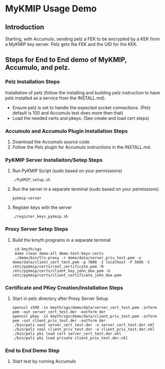 # MyKMIP Usage Demo

## Introduction
Starting, with Accumulo, sending pelz a FEK to be encrypted by a KEK from a MyKMIP key server.  Pelz gets the FEK and the UID for the KEK.

## Steps for End to End demo of MyKMIP, Accumulo, and pelz. 

### Pelz Installation Steps
Installation of pelz (follow the installing and building pelz instruction to have pelz installed as a service from the INSTALL.md).
 * Ensure pelz is set to handle the expected socket connections. (Pelz default is 100 and Accumulo test does more then that)
 * Load the needed certs and pkeys. (See create and load cert steps)

### Accumulo and Accumulo Plugin Installation Steps 
1. Download the Accumulo source code.
2. Follow the Pelz plugin for Accumulo instructions in the INSTALL.md.

### PyKMIP Server Installaiton/Setep Steps
1.  Run PyKMIP Script (sudo based on your permissions)

		./PyKMIP_setup.sh

2.	Run the server in a separate terminal (sudo based on your permissions)

		pykmip-server

3.	Register keys with the server

		./register_keys_pykmip.sh

### Proxy Server Setep Steps
1. Build the kmyth programs in a separate terminal

		cd kmyth/sgx
		make clean demo-all demo-test-keys-certs
		./demo/bin/tls-proxy -r demo/data/server_priv_test.pem -u demo/data/client_cert_test.pem -p 7000 -I localhost -P 5696 -C /etc/pykmip/certs/root_certificate.pem -R /etc/pykmip/certs/client_key_john_doe.pem -U /etc/pykmip/certs/client_certificate_john_doe.pem

### Certificate and PKey Creation/Installation Steps
1.  Start in pelz directory after Proxy Server Setup

		openssl x509 -in kmyth/sgx/demo/data/server_cert_test.pem -inform pem -out server_cert_test.der -outform der
		openssl pkey -in kmyth/sgx/demo/data/client_priv_test.pem -inform pem -out client_priv_test.der -outform der
		./bin/pelz seal server_cert_test.der -o server_cert_test.der.nkl
		./bin/pelz seal client_priv_test.der -o client_priv_test.der.nkl
		./bin/pelz pki load cert server_cert_test.der.nkl
		./bin/pelz pki load private client_priv_test.der.nkl

### End to End Demo Step
1. Start test by running Accumulo

